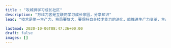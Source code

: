 ```yaml
---
title : "攻城狮学习成长社区"
description: "万维刀客是互联网学习成长家园，分享知识"
lead: "技术是第一生产力，格局要放大，要保持自身技术能力的进化，能推进生产力变革，生产关系变革，朝着效能最高的方向演进。"

lastmod: 2020-10-06T08:47:36+00:00
draft: false
images: []
---
```

